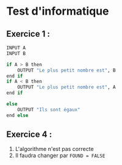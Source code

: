 
# Test d'informatique

## Exercice 1 :
```python
INPUT A
INPUT B

if A > B then
	OUTPUT "Le plus petit nombre est", B
end if
if A < B then
	OUTPUT "Le plus petit nombre est", A
end if

else
	OUTPUT "Ils sont égaux"
end else
```

## Exercice 4 :
1. L'algorithme n'est pas correcte
2. Il faudra changer par ```FOUND = FALSE```
